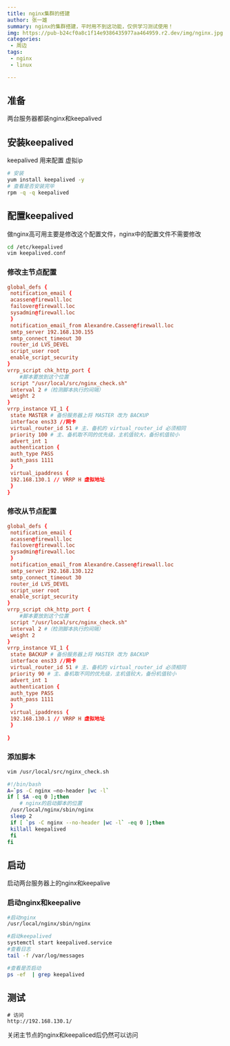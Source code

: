 ```yaml
---
title: nginx集群的搭建
author: 张一雄
summary: nginx的集群搭建，平时用不到这功能，仅供学习测试使用！
img: https://pub-b24cf0a8c1f14e9386435977aa464959.r2.dev/img/nginx.jpg
categories:
 - 周边
tags:
 - nginx
 - linux

---
```


## 准备

两台服务器都装nginx和keepalived

## 安装keepalived

keepalived 用来配置 虚拟ip

```sh
# 安装
yum install keepalived -y
# 查看是否安装完毕
rpm -q -q keepalived
```

## 配置keepalived

做nginx高可用主要是修改这个配置文件，nginx中的配置文件不需要修改

```sh
cd /etc/keepalived
vim keepalived.conf
```

### 修改主节点配置

```conf
global_defs {
 notification_email {
 acassen@firewall.loc
 failover@firewall.loc
 sysadmin@firewall.loc
 }
 notification_email_from Alexandre.Cassen@firewall.loc
 smtp_server 192.168.130.155
 smtp_connect_timeout 30
 router_id LVS_DEVEL
 script_user root
 enable_script_security 
}
vrrp_script chk_http_port {
	#脚本要放到这个位置
 script "/usr/local/src/nginx_check.sh"
 interval 2 #（检测脚本执行的间隔）
 weight 2
}
vrrp_instance VI_1 {
 state MASTER # 备份服务器上将 MASTER 改为 BACKUP
 interface ens33 //网卡
 virtual_router_id 51 # 主、备机的 virtual_router_id 必须相同
 priority 100 # 主、备机取不同的优先级，主机值较大，备份机值较小
 advert_int 1
 authentication {
 auth_type PASS
 auth_pass 1111
 }
 virtual_ipaddress {
 192.168.130.1 // VRRP H 虚拟地址
 }
}

```

### 修改从节点配置

```conf
global_defs {
 notification_email {
 acassen@firewall.loc
 failover@firewall.loc
 sysadmin@firewall.loc
 }
 notification_email_from Alexandre.Cassen@firewall.loc
 smtp_server 192.168.130.122
 smtp_connect_timeout 30
 router_id LVS_DEVEL
 script_user root
 enable_script_security 
}
vrrp_script chk_http_port {
	#脚本要放到这个位置
 script "/usr/local/src/nginx_check.sh"
 interval 2 #（检测脚本执行的间隔）
 weight 2
}
vrrp_instance VI_1 {
 state BACKUP # 备份服务器上将 MASTER 改为 BACKUP
 interface ens33 //网卡
 virtual_router_id 51 # 主、备机的 virtual_router_id 必须相同
 priority 90 # 主、备机取不同的优先级，主机值较大，备份机值较小
 advert_int 1
 authentication {
 auth_type PASS
 auth_pass 1111
 }
 virtual_ipaddress {
 192.168.130.1 // VRRP H 虚拟地址
 }
 
}

```

### 添加脚本

```sh
vim /usr/local/src/nginx_check.sh
```

```sh
#!/bin/bash
A=`ps -C nginx –no-header |wc -l`
if [ $A -eq 0 ];then
	# nginx的启动脚本的位置
 /usr/local/nginx/sbin/nginx
 sleep 2
 if [ `ps -C nginx --no-header |wc -l` -eq 0 ];then
 killall keepalived
 fi
fi
```

## 启动

启动两台服务器上的nginx和keepalive

### 启动nginx和keepalive

```sh
#启动nginx
/usr/local/nginx/sbin/nginx

#启动keepalived
systemctl start keepalived.service
#查看日志
tail -f /var/log/messages

#查看是否启动
ps -ef  | grep keepalived
```

## 测试

```http
# 访问
http://192.168.130.1/
```

关闭主节点的nginx和keepaliced后仍然可以访问














